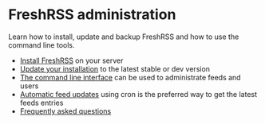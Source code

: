 # FreshRSS administration

Learn how to install, update and backup FreshRSS and how to use the command line tools.

* [Install FreshRSS](02_Installation.md) on your server
* [Update your installation](03_Updating.md) to the latest stable or dev version
* [The command line interface](https://github.com/FreshRSS/FreshRSS/tree/master/cli) can be used to administrate feeds and users
* [Automatic feed updates](https://github.com/FreshRSS/FreshRSS#automatic-feed-update) using cron is the preferred way to get the latest feeds entries   
* [Frequently asked questions](04_Frequently_Asked_Questions.md)
